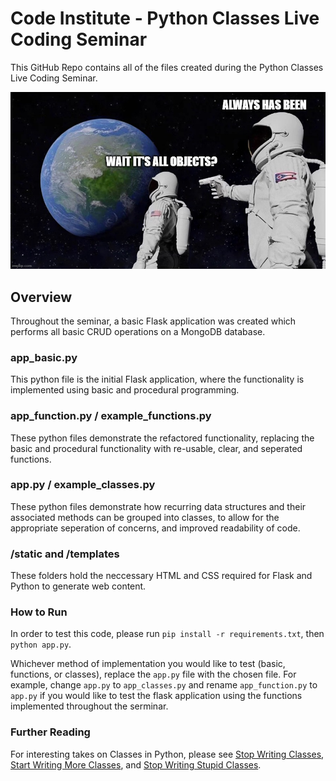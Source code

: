 # Code Institute - Python Classes Live Coding Seminar

This GitHub Repo contains all of the files created during the Python Classes Live Coding Seminar.

![Python Meme](python.jpg)

## Overview

Throughout the seminar, a basic Flask application was created which performs all basic CRUD operations on a MongoDB database.

### app_basic.py

This python file is the initial Flask application, where the functionality is implemented using basic and procedural programming.

### app_function.py / example_functions.py

These python files demonstrate the refactored functionality, replacing the basic and procedural functionality with 
re-usable, clear, and seperated functions.

### app[]().py / example_classes.py

These python files demonstrate how recurring data structures and their associated methods can be grouped into classes,
to allow for the appropriate seperation of concerns, and improved readability of code.

### /static and /templates

These folders hold the neccessary HTML and CSS required for Flask and Python to generate web content. 

### How to Run

In order to test this code, please run `pip install -r requirements.txt`, then `python app.py`.

Whichever method of implementation you would like to test (basic, functions, or classes), replace the `app.py` file with the chosen file. For example, change `app.py` to `app_classes.py` and rename `app_function.py` to `app.py` if you would like to test the flask application using the functions implemented throughout the serminar.

### Further Reading

For interesting takes on Classes in Python, please see [Stop Writing Classes](https://www.youtube.com/watch?v=o9pEzgHorH0), [Start Writing More Classes](https://lucumr.pocoo.org/2013/2/13/moar-classes/), and [Stop Writing Stupid Classes](https://eev.ee/blog/2013/03/03/the-controller-pattern-is-awful-and-other-oo-heresy/).